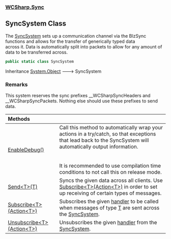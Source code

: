 ### [WCSharp.Sync](WCSharp.Sync.md 'WCSharp.Sync')

## SyncSystem Class

The [SyncSystem](WCSharp.Sync.SyncSystem.md 'WCSharp.Sync.SyncSystem') sets up a communication channel via the BlzSync functions and allows for the transfer of generically typed data  
across it. Data is automatically split into packets to allow for any amount of data to be transferred across.

```csharp
public static class SyncSystem
```

Inheritance [System.Object](https://docs.microsoft.com/en-us/dotnet/api/System.Object 'System.Object') &#129106; SyncSystem

### Remarks
This system reserves the sync prefixes __WCSharpSyncHeaders and __WCSharpSyncPackets. Nothing else should use these prefixes to send data.

| Methods | |
| :--- | :--- |
| [EnableDebug()](WCSharp.Sync.SyncSystem.EnableDebug().md 'WCSharp.Sync.SyncSystem.EnableDebug()') | Call this method to automatically wrap your actions in a try/catch, so that exceptions that lead back to the SyncSystem will automatically output information.<br/><br/><br/>It is recommended to use compilation time conditions to not call this on release mode. |
| [Send&lt;T&gt;(T)](WCSharp.Sync.SyncSystem.Send_T_(T).md 'WCSharp.Sync.SyncSystem.Send<T>(T)') | Syncs the given data across all clients. Use [Subscribe&lt;T&gt;(Action&lt;T&gt;)](WCSharp.Sync.SyncSystem.Subscribe_T_(System.Action_T_).md 'WCSharp.Sync.SyncSystem.Subscribe<T>(System.Action<T>)') in order to set up receiving of certain types of messages. |
| [Subscribe&lt;T&gt;(Action&lt;T&gt;)](WCSharp.Sync.SyncSystem.Subscribe_T_(System.Action_T_).md 'WCSharp.Sync.SyncSystem.Subscribe<T>(System.Action<T>)') | Subscribes the given [handler](WCSharp.Sync.SyncSystem.Subscribe_T_(System.Action_T_).md#WCSharp.Sync.SyncSystem.Subscribe_T_(System.Action_T_).handler 'WCSharp.Sync.SyncSystem.Subscribe<T>(System.Action<T>).handler') to be called when messages of type [T](WCSharp.Sync.SyncSystem.Subscribe_T_(System.Action_T_).md#WCSharp.Sync.SyncSystem.Subscribe_T_(System.Action_T_).T 'WCSharp.Sync.SyncSystem.Subscribe<T>(System.Action<T>).T') are sent across the [SyncSystem](WCSharp.Sync.SyncSystem.md 'WCSharp.Sync.SyncSystem'). |
| [Unsubscribe&lt;T&gt;(Action&lt;T&gt;)](WCSharp.Sync.SyncSystem.Unsubscribe_T_(System.Action_T_).md 'WCSharp.Sync.SyncSystem.Unsubscribe<T>(System.Action<T>)') | Unsubscribes the given [handler](WCSharp.Sync.SyncSystem.Unsubscribe_T_(System.Action_T_).md#WCSharp.Sync.SyncSystem.Unsubscribe_T_(System.Action_T_).handler 'WCSharp.Sync.SyncSystem.Unsubscribe<T>(System.Action<T>).handler') from the [SyncSystem](WCSharp.Sync.SyncSystem.md 'WCSharp.Sync.SyncSystem'). |
